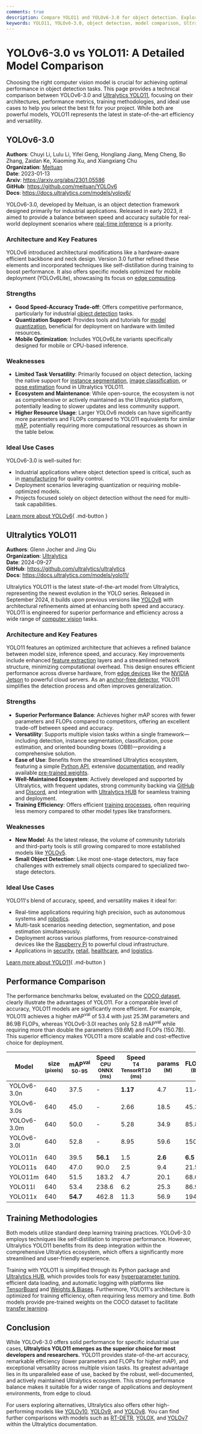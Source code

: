 ```yaml
---
comments: true
description: Compare YOLO11 and YOLOv6-3.0 for object detection. Explore architectures, metrics, and use cases to choose the best model for your needs.
keywords: YOLO11, YOLOv6-3.0, object detection, model comparison, Ultralytics, computer vision, real-time detection, performance metrics, deep learning
---
```


# YOLOv6-3.0 vs YOLO11: A Detailed Model Comparison

Choosing the right computer vision model is crucial for achieving optimal performance in object detection tasks. This page provides a technical comparison between YOLOv6-3.0 and [Ultralytics YOLO11](https://docs.ultralytics.com/models/yolo11/), focusing on their architectures, performance metrics, training methodologies, and ideal use cases to help you select the best fit for your project. While both are powerful models, YOLO11 represents the latest in state-of-the-art efficiency and versatility.

<script async src="https://cdn.jsdelivr.net/npm/chart.js"></script>
<script defer src="../../javascript/benchmark.js"></script>

<canvas id="modelComparisonChart" width="1024" height="400" active-models='["YOLOv6-3.0", "YOLO11"]'></canvas>

## YOLOv6-3.0

**Authors**: Chuyi Li, Lulu Li, Yifei Geng, Hongliang Jiang, Meng Cheng, Bo Zhang, Zaidan Ke, Xiaoming Xu, and Xiangxiang Chu  
**Organization**: [Meituan](about.meituan.com/en-US/about-us)  
**Date**: 2023-01-13  
**Arxiv**: <https://arxiv.org/abs/2301.05586>  
**GitHub**: <https://github.com/meituan/YOLOv6>  
**Docs**: <https://docs.ultralytics.com/models/yolov6/>

YOLOv6-3.0, developed by Meituan, is an object detection framework designed primarily for industrial applications. Released in early 2023, it aimed to provide a balance between speed and accuracy suitable for real-world deployment scenarios where [real-time inference](https://www.ultralytics.com/glossary/real-time-inference) is a priority.

### Architecture and Key Features

YOLOv6 introduced architectural modifications like a hardware-aware efficient backbone and neck design. Version 3.0 further refined these elements and incorporated techniques like self-distillation during training to boost performance. It also offers specific models optimized for mobile deployment (YOLOv6Lite), showcasing its focus on [edge computing](https://www.ultralytics.com/glossary/edge-computing).

### Strengths

- **Good Speed-Accuracy Trade-off**: Offers competitive performance, particularly for industrial [object detection](https://www.ultralytics.com/glossary/object-detection) tasks.
- **Quantization Support**: Provides tools and tutorials for [model quantization](https://www.ultralytics.com/glossary/model-quantization), beneficial for deployment on hardware with limited resources.
- **Mobile Optimization**: Includes YOLOv6Lite variants specifically designed for mobile or CPU-based inference.

### Weaknesses

- **Limited Task Versatility**: Primarily focused on object detection, lacking the native support for [instance segmentation](https://docs.ultralytics.com/tasks/segment/), [image classification](https://docs.ultralytics.com/tasks/classify/), or [pose estimation](https://docs.ultralytics.com/tasks/pose/) found in Ultralytics YOLO11.
- **Ecosystem and Maintenance**: While open-source, the ecosystem is not as comprehensive or actively maintained as the Ultralytics platform, potentially leading to slower updates and less community support.
- **Higher Resource Usage**: Larger YOLOv6 models can have significantly more parameters and FLOPs compared to YOLO11 equivalents for similar [mAP](https://www.ultralytics.com/glossary/mean-average-precision-map), potentially requiring more computational resources as shown in the table below.

### Ideal Use Cases

YOLOv6-3.0 is well-suited for:

- Industrial applications where object detection speed is critical, such as in [manufacturing](https://www.ultralytics.com/solutions/ai-in-manufacturing) for quality control.
- Deployment scenarios leveraging quantization or requiring mobile-optimized models.
- Projects focused solely on object detection without the need for multi-task capabilities.

[Learn more about YOLOv6](https://docs.ultralytics.com/models/yolov6/){ .md-button }

## Ultralytics YOLO11

**Authors**: Glenn Jocher and Jing Qiu  
**Organization**: [Ultralytics](https://www.ultralytics.com)  
**Date**: 2024-09-27  
**GitHub**: <https://github.com/ultralytics/ultralytics>  
**Docs**: <https://docs.ultralytics.com/models/yolo11/>

Ultralytics YOLO11 is the latest state-of-the-art model from Ultralytics, representing the newest evolution in the YOLO series. Released in September 2024, it builds upon previous versions like [YOLOv8](https://docs.ultralytics.com/models/yolov8/) with architectural refinements aimed at enhancing both speed and accuracy. YOLO11 is engineered for superior performance and efficiency across a wide range of [computer vision](https://www.ultralytics.com/glossary/computer-vision-cv) tasks.

### Architecture and Key Features

YOLO11 features an optimized architecture that achieves a refined balance between model size, inference speed, and accuracy. Key improvements include enhanced [feature extraction](https://www.ultralytics.com/glossary/feature-extraction) layers and a streamlined network structure, minimizing computational overhead. This design ensures efficient performance across diverse hardware, from [edge devices](https://www.ultralytics.com/glossary/edge-ai) like the [NVIDIA Jetson](https://docs.ultralytics.com/guides/nvidia-jetson/) to powerful cloud servers. As an [anchor-free detector](https://www.ultralytics.com/glossary/anchor-free-detectors), YOLO11 simplifies the detection process and often improves generalization.

### Strengths

- **Superior Performance Balance**: Achieves higher mAP scores with fewer parameters and FLOPs compared to competitors, offering an excellent trade-off between speed and accuracy.
- **Versatility**: Supports multiple vision tasks within a single framework—including detection, instance segmentation, classification, pose estimation, and oriented bounding boxes (OBB)—providing a comprehensive solution.
- **Ease of Use**: Benefits from the streamlined Ultralytics ecosystem, featuring a simple [Python API](https://docs.ultralytics.com/usage/python/), extensive [documentation](https://docs.ultralytics.com/), and readily available [pre-trained weights](https://github.com/ultralytics/assets/releases).
- **Well-Maintained Ecosystem**: Actively developed and supported by Ultralytics, with frequent updates, strong community backing via [GitHub](https://github.com/ultralytics/ultralytics) and [Discord](https://discord.com/invite/ultralytics), and integration with [Ultralytics HUB](https://www.ultralytics.com/hub) for seamless training and deployment.
- **Training Efficiency**: Offers efficient [training processes](https://docs.ultralytics.com/modes/train/), often requiring less memory compared to other model types like transformers.

### Weaknesses

- **New Model**: As the latest release, the volume of community tutorials and third-party tools is still growing compared to more established models like [YOLOv5](https://docs.ultralytics.com/models/yolov5/).
- **Small Object Detection**: Like most one-stage detectors, may face challenges with extremely small objects compared to specialized two-stage detectors.

### Ideal Use Cases

YOLO11's blend of accuracy, speed, and versatility makes it ideal for:

- Real-time applications requiring high precision, such as autonomous systems and [robotics](https://www.ultralytics.com/glossary/robotics).
- Multi-task scenarios needing detection, segmentation, and pose estimation simultaneously.
- Deployment across various platforms, from resource-constrained devices like the [Raspberry Pi](https://docs.ultralytics.com/guides/raspberry-pi/) to powerful cloud infrastructure.
- Applications in [security](https://www.ultralytics.com/blog/security-alarm-system-projects-with-ultralytics-yolov8), [retail](https://www.ultralytics.com/blog/achieving-retail-efficiency-with-ai), [healthcare](https://www.ultralytics.com/solutions/ai-in-healthcare), and [logistics](https://www.ultralytics.com/blog/ultralytics-yolo11-the-key-to-computer-vision-in-logistics).

[Learn more about YOLO11](https://docs.ultralytics.com/models/yolo11/){ .md-button }

## Performance Comparison

The performance benchmarks below, evaluated on the [COCO dataset](https://docs.ultralytics.com/datasets/detect/coco/), clearly illustrate the advantages of YOLO11. For a comparable level of accuracy, YOLO11 models are significantly more efficient. For example, YOLO11l achieves a higher mAP<sup>val</sup> of 53.4 with just 25.3M parameters and 86.9B FLOPs, whereas YOLOv6-3.0l reaches only 52.8 mAP<sup>val</sup> while requiring more than double the parameters (59.6M) and FLOPs (150.7B). This superior efficiency makes YOLO11 a more scalable and cost-effective choice for deployment.

| Model       | size<br><sup>(pixels) | mAP<sup>val<br>50-95 | Speed<br><sup>CPU ONNX<br>(ms) | Speed<br><sup>T4 TensorRT10<br>(ms) | params<br><sup>(M) | FLOPs<br><sup>(B) |
| ----------- | --------------------- | -------------------- | ------------------------------ | ----------------------------------- | ------------------ | ----------------- |
| YOLOv6-3.0n | 640                   | 37.5                 | -                              | **1.17**                            | 4.7                | 11.4              |
| YOLOv6-3.0s | 640                   | 45.0                 | -                              | 2.66                                | 18.5               | 45.3              |
| YOLOv6-3.0m | 640                   | 50.0                 | -                              | 5.28                                | 34.9               | 85.8              |
| YOLOv6-3.0l | 640                   | 52.8                 | -                              | 8.95                                | 59.6               | 150.7             |
|             |                       |                      |                                |                                     |                    |                   |
| YOLO11n     | 640                   | 39.5                 | **56.1**                       | 1.5                                 | **2.6**            | **6.5**           |
| YOLO11s     | 640                   | 47.0                 | 90.0                           | 2.5                                 | 9.4                | 21.5              |
| YOLO11m     | 640                   | 51.5                 | 183.2                          | 4.7                                 | 20.1               | 68.0              |
| YOLO11l     | 640                   | 53.4                 | 238.6                          | 6.2                                 | 25.3               | 86.9              |
| YOLO11x     | 640                   | **54.7**             | 462.8                          | 11.3                                | 56.9               | 194.9             |

## Training Methodologies

Both models utilize standard deep learning training practices. YOLOv6-3.0 employs techniques like self-distillation to improve performance. However, Ultralytics YOLO11 benefits from its deep integration within the comprehensive Ultralytics ecosystem, which offers a significantly more streamlined and user-friendly experience.

Training with YOLO11 is simplified through its Python package and [Ultralytics HUB](https://www.ultralytics.com/hub), which provides tools for easy [hyperparameter tuning](https://docs.ultralytics.com/guides/hyperparameter-tuning/), efficient data loading, and automatic logging with platforms like [TensorBoard](https://docs.ultralytics.com/integrations/tensorboard/) and [Weights & Biases](https://docs.ultralytics.com/integrations/weights-biases/). Furthermore, YOLO11's architecture is optimized for training efficiency, often requiring less memory and time. Both models provide pre-trained weights on the COCO dataset to facilitate [transfer learning](https://www.ultralytics.com/glossary/transfer-learning).

## Conclusion

While YOLOv6-3.0 offers solid performance for specific industrial use cases, **Ultralytics YOLO11 emerges as the superior choice for most developers and researchers.** YOLO11 provides state-of-the-art accuracy, remarkable efficiency (lower parameters and FLOPs for higher mAP), and exceptional versatility across multiple vision tasks. Its greatest advantage lies in its unparalleled ease of use, backed by the robust, well-documented, and actively maintained Ultralytics ecosystem. This strong performance balance makes it suitable for a wider range of applications and deployment environments, from edge to cloud.

For users exploring alternatives, Ultralytics also offers other high-performing models like [YOLOv10](https://docs.ultralytics.com/models/yolov10/), [YOLOv9](https://docs.ultralytics.com/models/yolov9/), and [YOLOv8](https://docs.ultralytics.com/models/yolov8/). You can find further comparisons with models such as [RT-DETR](https://docs.ultralytics.com/compare/yolo11-vs-rtdetr/), [YOLOX](https://docs.ultralytics.com/compare/yolo11-vs-yolox/), and [YOLOv7](https://docs.ultralytics.com/compare/yolo11-vs-yolov7/) within the Ultralytics documentation.
